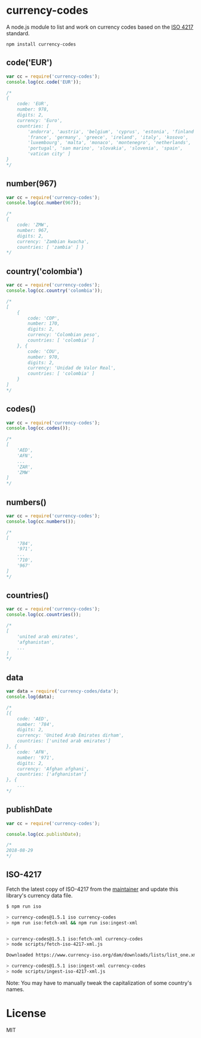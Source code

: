 # currency-codes

A node.js module to list and work on currency codes based on the [ISO 4217](http://en.wikipedia.org/wiki/ISO_4217) standard.

	npm install currency-codes

## code('EUR')

``` js
var cc = require('currency-codes');
console.log(cc.code('EUR'));

/*
{
	code: 'EUR',
	number: 978,
	digits: 2,
	currency: 'Euro',
	countries: [
		'andorra', 'austria', 'belgium', 'cyprus', 'estonia', 'finland',
		'france', 'germany', 'greece', 'ireland', 'italy', 'kosovo',
		'luxembourg', 'malta', 'monaco', 'montenegro', 'netherlands',
		'portugal', 'san marino', 'slovakia', 'slovenia', 'spain',
		'vatican city' ]
}
*/
```

## number(967)

``` js
var cc = require('currency-codes');
console.log(cc.number(967));

/*
{
	code: 'ZMW',
	number: 967,
	digits: 2,
	currency: 'Zambian kwacha',
	countries: [ 'zambia' ] }
*/
```

## country('colombia')

``` js
var cc = require('currency-codes');
console.log(cc.country('colombia'));

/*
[
	{
		code: 'COP',
		number: 170,
		digits: 2,
		currency: 'Colombian peso',
		countries: [ 'colombia' ]
	}, {
		code: 'COU',
		number: 970,
		digits: 2,
		currency: 'Unidad de Valor Real',
		countries: [ 'colombia' ]
	}
]
*/
```

## codes()

``` js
var cc = require('currency-codes');
console.log(cc.codes());

/*
[
	'AED',
	'AFN',
	...
	'ZAR',
	'ZMW'
]
*/
```

## numbers()

``` js
var cc = require('currency-codes');
console.log(cc.numbers());

/*
[
	'784',
	'971',
	...
	'710',
	'967'
]
*/
```

## countries()

``` js
var cc = require('currency-codes');
console.log(cc.countries());

/*
[ 
	'united arab emirates',
	'afghanistan',
	...
]
*/
```

## data

``` js
var data = require('currency-codes/data');
console.log(data);

/*
[{
	code: 'AED',
	number: '784',
	digits: 2,
	currency: 'United Arab Emirates dirham',
	countries: ['united arab emirates']
}, {
	code: 'AFN',
	number: '971',
	digits: 2,
	currency: 'Afghan afghani',
	countries: ['afghanistan']
}, {
	...
*/
```

## publishDate

```js
var cc = require('currency-codes');

console.log(cc.publishDate);

/*
2018-08-29
*/
```

## ISO-4217

Fetch the latest copy of ISO-4217 from the [maintainer](https://www.currency-iso.org/) and update this library's currency data file.

```bash
$ npm run iso

> currency-codes@1.5.1 iso currency-codes
> npm run iso:fetch-xml && npm run iso:ingest-xml


> currency-codes@1.5.1 iso:fetch-xml currency-codes
> node scripts/fetch-iso-4217-xml.js

Downloaded https://www.currency-iso.org/dam/downloads/lists/list_one.xml to iso-4217-list-one.xml

> currency-codes@1.5.1 iso:ingest-xml currency-codes
> node scripts/ingest-iso-4217-xml.js
```

Note: You may have to manually tweak the capitalization of some country's names.

# License

MIT
